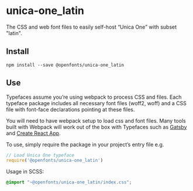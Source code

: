 
# unica-one_latin

The CSS and web font files to easily self-host “Unica One” with subset "latin".

## Install

`npm install --save @openfonts/unica-one_latin`

## Use

Typefaces assume you’re using webpack to process CSS and files. Each typeface
package includes all necessary font files (woff2, woff) and a CSS file with
font-face declarations pointing at these files.

You will need to have webpack setup to load css and font files. Many tools built
with Webpack will work out of the box with Typefaces such as [Gatsby](https://github.com/gatsbyjs/gatsby)
and [Create React App](https://github.com/facebookincubator/create-react-app).

To use, simply require the package in your project’s entry file e.g.

```javascript
// Load Unica One typeface
require('@openfonts/unica-one_latin')
```

Usage in SCSS:
```scss
@import "~@openfonts/unica-one_latin/index.css";
```
